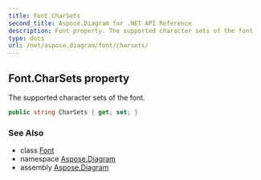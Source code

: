 ```yaml
---
title: Font.CharSets
second_title: Aspose.Diagram for .NET API Reference
description: Font property. The supported character sets of the font
type: docs
url: /net/aspose.diagram/font/charsets/
---
```

## Font.CharSets property

The supported character sets of the font.

```csharp
public string CharSets { get; set; }
```

### See Also

* class [Font](../)
* namespace [Aspose.Diagram](../../font/)
* assembly [Aspose.Diagram](../../../)


